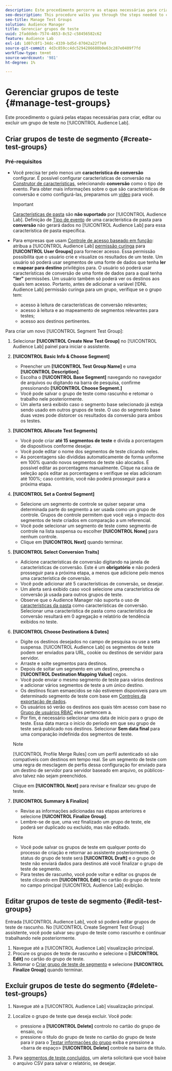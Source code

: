 ```yaml
---
description: Este procedimento percorre as etapas necessárias para criar, editar ou excluir um grupo de teste no Audience Lab
seo-description: This procedure walks you through the steps needed to create, edit, or delete a test group in Audience Lab
seo-title: Manage Test Groups
solution: Audience Manager
title: Gerenciar grupos de teste
uuid: 2fadddeb-7574-4853-8c52-c58456582c62
feature: Audience Lab
exl-id: 1d07c8f1-34dc-4339-bd5d-87042a22f7e9
source-git-commit: 4d3c859cc4dc5294286680b0e63c287e0409f7fd
workflow-type: tm+mt
source-wordcount: '981'
ht-degree: 1%

---
```


# Gerenciar grupos de teste {#manage-test-groups}

Este procedimento o guiará pelas etapas necessárias para criar, editar ou excluir um grupo de teste no [!UICONTROL Audience Lab].

## Criar grupos de teste de segmento {#create-test-groups}

### Pré-requisitos

<!-- create-test-group.xml -->

* Você precisa ter pelo menos um **característica de conversão** configurar. É possível configurar características de conversão na [Construtor de características](../../features/traits/create-onboarded-rule-based-traits.md), selecionando **conversão** como o tipo de evento. Para obter mais informações sobre o que são características de conversão e como configurá-las, preparamos um [vídeo](https://helpx.adobe.com/audience-manager/kt/using/creating-conversion-traits-feature-video-use.html) para você.

   >[!IMPORTANT]
   >
   >[Características de pasta](../../features/traits/about-folder-traits.md) são **não suportado** por [!UICONTROL Audience Lab]. Definição de [Tipo de evento](../../features/traits/create-onboarded-rule-based-traits.md) de uma característica de pasta para **conversão** não gerará dados no [!UICONTROL Audience Lab] para essa característica de pasta específica.

* Para empresas que usam [Controle de acesso baseado em função](../../features/administration/administration-overview.md): atribua a [!UICONTROL Audience Lab] [permissão curinga](../../features/administration/administration-overview.md#wild-card-permissions) para **[!UICONTROL User Groups]** para fornecer acesso. Essa permissão possibilita que o usuário crie e visualize os resultados de um teste. Um usuário só poderá usar segmentos de uma fonte de dados que tenha **ler** e **mapear para destino** privilégios para. O usuário só poderá usar características de conversão de uma fonte de dados para a qual tenha **&quot;ler&quot;** permissões. Um usuário também só poderá ver os destinos aos quais tem acesso. Portanto, antes de adicionar a variável [!DNL Audience Lab] permissão curinga para um grupo, verifique se o grupo tem:
   * acesso à leitura de características de conversão relevantes;
   * acesso à leitura e ao mapeamento de segmentos relevantes para testes;
   * acesso aos destinos pertinentes.

Para criar um novo [!UICONTROL Segment Test Group]:

1. Selecionar **[!UICONTROL Create New Test Group]** no [!UICONTROL Audience Lab] painel para iniciar o assistente.
1. **[!UICONTROL Basic Info & Choose Segment]**

   * Preencher um **[!UICONTROL Test Group Name]** e uma **[!UICONTROL Description]**.
   * Escolha o **[!UICONTROL Base Segment]** navegando no navegador de arquivos ou digitando na barra de pesquisa, confirme pressionando **[!UICONTROL Choose Segment.]**
   * Você pode salvar o grupo de teste como rascunho e retomar o trabalho nele posteriormente.
   * Um alerta será exibido caso o segmento base selecionado já esteja sendo usado em outros grupos de teste. O uso do segmento base duas vezes pode distorcer os resultados da conversão para ambos os testes.

1. **[!UICONTROL Allocate Test Segments]**

   * Você pode criar **até 15 segmentos de teste** e divida a porcentagem de dispositivos conforme desejar.
   * Você pode editar o nome dos segmentos de teste clicando neles.
   * As porcentagens são divididas automaticamente de forma uniforme em 100% quando novos segmentos de teste são alocados. É possível editar as porcentagens manualmente. Clique na caixa de seleção após editar as porcentagens e verifique se elas adicionam até 100%; caso contrário, você não poderá prosseguir para a próxima etapa.

1. **[!UICONTROL Set a Control Segment]**

   * Selecione um segmento de controle se quiser separar uma determinada parte do segmento a ser usada como um grupo de controle. Grupos de controle permitem que você veja o impacto dos segmentos de teste criados em comparação a um referencial.
   * Você pode selecionar um segmento de teste como segmento de controle na lista suspensa ou escolher **[!UICONTROL None]** para nenhum controle.
   * Clique em **[!UICONTROL Next]** quando terminar.

1. **[!UICONTROL Select Conversion Traits]**

   * Adicione características de conversão digitando na janela de características de conversão. Este é um **obrigatório** e não poderá prosseguir para a próxima etapa, a menos que adicione pelo menos uma característica de conversão.
   * Você pode adicionar até 5 características de conversão, se desejar.
   * Um alerta será exibido caso você selecione uma característica de conversão já usada para outros grupos de teste.
   * Observe que o Audience Manager não suporta o uso de [características da pasta](/help/using/features/traits/about-folder-traits.md) como características de conversão. Selecionar uma característica de pasta como característica de conversão resultará em 0 agregação e relatório de tendência exibidos no teste.

1. **[!UICONTROL Choose Destinations & Dates]**

   * Digite os destinos desejados no campo de pesquisa ou use a seta suspensa. [!UICONTROL Audience Lab] os segmentos de teste podem ser enviados para URL, cookie ou destinos de servidor para servidor.
   * Arraste e solte segmentos para destinos.
   * Depois de soltar um segmento em um destino, preencha o **[!UICONTROL Destination Mapping Value]** cegos.
   * Você pode enviar o mesmo segmento de teste para vários destinos e adicionar vários segmentos de teste a um único destino.
   * Os destinos ficam esmaecidos se não estiverem disponíveis para um determinado segmento de teste com base em [Controles da exportação de dados](../../features/data-export-controls.md).
   * Os usuários só verão os destinos aos quais têm acesso com base no [Grupo de usuários RBAC](../../features/administration/administration-overview.md) eles pertencem a.
   * Por fim, é necessário selecionar uma data de início para o grupo de teste. Essa data marca o início do período em que seu grupo de teste será publicado nos destinos. Selecionar **Sem data final** para uma comparação indefinida dos segmentos de teste.

   >[!NOTE]
   >
   >[!UICONTROL Profile Merge Rules] com um perfil autenticado só são compatíveis com destinos em tempo real. Se um segmento de teste com uma regra de mesclagem de perfis dessa configuração for enviado para um destino de servidor para servidor baseado em arquivo, os públicos-alvo talvez não sejam preenchidos.

   Clique em **[!UICONTROL Next]** para revisar e finalizar seu grupo de teste.

1. **[!UICONTROL Summary & Finalize]**

   * Revise as informações adicionadas nas etapas anteriores e selecione **[!UICONTROL Finalize Group]**.
   * Lembre-se de que, uma vez finalizado um grupo de teste, ele poderá ser duplicado ou excluído, mas não editado.

   >[!NOTE]
   >* Você pode salvar os grupos de teste em qualquer ponto do processo de criação e retornar ao assistente posteriormente. O status do grupo de teste será **[!UICONTROL Draft]** e o grupo de teste não enviará dados para destinos até você finalizar o grupo de teste de segmento.
   >* Para testes de rascunho, você pode voltar e editar os grupos de teste clicando em **[!UICONTROL Edit]** no cartão do grupo de teste no campo principal [!UICONTROL Audience Lab] exibição.


## Editar grupos de teste de segmento {#edit-test-groups}

Entrada [!UICONTROL Audience Lab], você só poderá editar grupos de teste de rascunho. No [!UICONTROL Create Segment Test Group] assistente, você pode salvar seu grupo de teste como rascunho e continuar trabalhando nele posteriormente.

1. Navegue até a [!UICONTROL Audience Lab] visualização principal.
1. Procure os grupos de teste de rascunho e selecione o **[!UICONTROL Edit]** no cartão do grupo de teste.
1. Retomar o [Criar grupo de teste de segmento](../../features/audience-lab/audience-lab-manage-test-groups.md#create-test-groups) e selecione **[!UICONTROL Finalize Group]** quando terminar.

## Excluir grupos de teste do segmento {#delete-test-groups}

1. Navegue até a [!UICONTROL Audience Lab] visualização principal.
1. Localize o grupo de teste que deseja excluir. Você pode:

   * pressione a **[!UICONTROL Delete]** controlo no cartão do grupo de ensaio, ou
   * pressione o título do grupo de teste no cartão do grupo de teste para ir para o [Testar informações do grupo](../../features/audience-lab/audience-lab-information-view.md) exiba e pressione a &lt;barra de espaço> **[!UICONTROL Delete]** controle na barra de título.

1. Para [segmentos de teste concluídos](../../features/audience-lab/audience-lab.md#status), um alerta solicitará que você baixe o arquivo CSV para salvar o relatório, se desejar.
